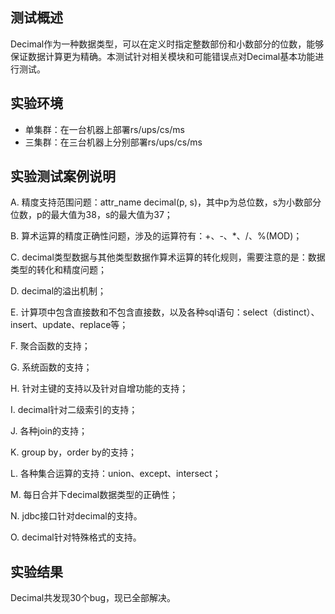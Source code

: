 ## 测试概述

Decimal作为一种数据类型，可以在定义时指定整数部份和小数部分的位数，能够保证数据计算更为精确。本测试针对相关模块和可能错误点对Decimal基本功能进行测试。 

## 实验环境

- 单集群：在一台机器上部署rs/ups/cs/ms
- 三集群：在三台机器上分别部署rs/ups/cs/ms


## 实验测试案例说明

A.     精度支持范围问题：attr_name decimal(p, s)，其中p为总位数，s为小数部分位数，p的最大值为38，s的最大值为37；

B.     算术运算的精度正确性问题，涉及的运算符有：+、-、*、/、%(MOD)；

C.     decimal类型数据与其他类型数据作算术运算的转化规则，需要注意的是：数据类型的转化和精度问题；

D.    decimal的溢出机制；

E.     计算项中包含直接数和不包含直接数，以及各种sql语句：select（distinct）、insert、update、replace等；

F.      聚合函数的支持；

G.    系统函数的支持；

H.    针对主键的支持以及针对自增功能的支持；

I.       decimal针对二级索引的支持；

J.       各种join的支持；

K.     group by，order by的支持；

L.      各种集合运算的支持：union、except、intersect；

M.  每日合并下decimal数据类型的正确性；

N.    jdbc接口针对decimal的支持。

O.    decimal针对特殊格式的支持。

## 实验结果

Decimal共发现30个bug，现已全部解决。

 

 
